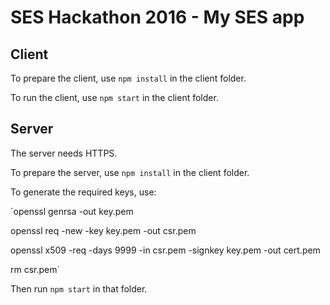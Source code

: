 # SES Hackathon 2016 - My SES app

## Client
To prepare the client, use `npm install` in the client folder.

To run the client, use `npm start` in the client folder.

## Server
The server needs HTTPS.

To prepare the server, use `npm install` in the client folder.


To generate the required keys, use:

`openssl genrsa -out key.pem

openssl req -new -key key.pem -out csr.pem

openssl x509 -req -days 9999 -in csr.pem -signkey key.pem -out cert.pem

rm csr.pem`

Then run `npm start` in that folder.